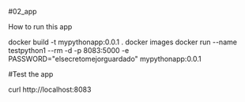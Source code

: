 #02_app

How to run this app


docker build -t mypythonapp:0.0.1 .
docker images
docker run --name testpython1 --rm -d -p 8083:5000 -e PASSWORD="elsecretomejorguardado" mypythonapp:0.0.1

#Test the app

curl http://localhost:8083
